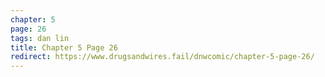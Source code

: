 ```yaml
---
chapter: 5
page: 26
tags: dan lin
title: Chapter 5 Page 26
redirect: https://www.drugsandwires.fail/dnwcomic/chapter-5-page-26/
---
```

